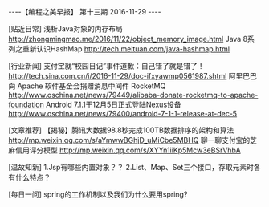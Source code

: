 ----【编程之美早报】 第十三期  2016-11-29 ----

[贴近日常]
浅析Java对象的内存布局
http://zhongmingmao.me/2016/11/22/object_memory_image.html
Java 8系列之重新认识HashMap
http://tech.meituan.com/java-hashmap.html

[行业新闻]
支付宝就“校园日记”事件道歉：自己错了就是错了！
http://tech.sina.com.cn/i/2016-11-29/doc-ifxyawmp0561987.shtml
阿里巴巴向 Apache 软件基金会捐赠消息中间件 RocketMQ
http://www.oschina.net/news/79449/alibaba-donate-rocketmq-to-apache-foundation
Android 7.1.1于12月5日正式登陆Nexus设备
http://www.oschina.net/news/79400/android-7-1-1-release-at-dec-5

[文章推荐]
【揭秘】腾讯大数据98.8秒完成100TB数据排序的架构和算法
http://mp.weixin.qq.com/s/aYmwwBGhjD_uMiCbe5MBHQ
聊一聊支付宝的芝麻信用评分模型
http://mp.weixin.qq.com/s/XYYn1iiKp5Mcw3eBSrVhbA

[温故知新]
1.Jsp有哪些内置对象？？
2.List、Map、Set三个接口，存取元素时各有什么特点？

[每日一问]
spring的工作机制以及我们为什么要用spring?